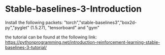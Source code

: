# Stable-baselines-3-Introduction

Install the following packets: "torch","stable-baselines3","box2d-py","pyglet" (1.5.27), "tensorboard" and "gym"

the tutorial can be found at the following link:
https://pythonprogramming.net/introduction-reinforcement-learning-stable-baselines-3-tutorial/
